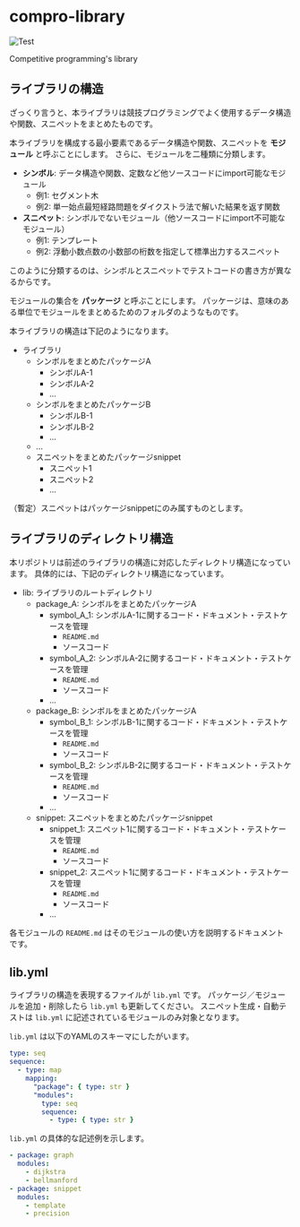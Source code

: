 # compro-library

![Test](https://github.com/wotsushi/compro-library/workflows/Test/badge.svg)

Competitive programming's library

## ライブラリの構造

ざっくり言うと、本ライブラリは競技プログラミングでよく使用するデータ構造や関数、スニペットをまとめたものです。

本ライブラリを構成する最小要素であるデータ構造や関数、スニペットを **モジュール** と呼ぶことにします。
さらに、モジュールを二種類に分類します。

* **シンボル**: データ構造や関数、定数など他ソースコードにimport可能なモジュール
  * 例1: セグメント木
  * 例2: 単一始点最短経路問題をダイクストラ法で解いた結果を返す関数
* **スニペット**: シンボルでないモジュール（他ソースコードにimport不可能なモジュール）
  * 例1: テンプレート
  * 例2: 浮動小数点数の小数部の桁数を指定して標準出力するスニペット

このように分類するのは、シンボルとスニペットでテストコードの書き方が異なるからです。

モジュールの集合を **パッケージ** と呼ぶことにします。
パッケージは、意味のある単位でモジュールをまとめるためのフォルダのようなものです。

本ライブラリの構造は下記のようになります。

* ライブラリ
  * シンボルをまとめたパッケージA
    * シンボルA-1
    * シンボルA-2
    * ...
  * シンボルをまとめたパッケージB
    * シンボルB-1
    * シンボルB-2
    * ...
  * ...
  * スニペットをまとめたパッケージsnippet
    * スニペット1
    * スニペット2
    * ...

（暫定）スニペットはパッケージsnippetにのみ属すものとします。

## ライブラリのディレクトリ構造

本リポジトリは前述のライブラリの構造に対応したディレクトリ構造になっています。
具体的には、下記のディレクトリ構造になっています。

* lib: ライブラリのルートディレクトリ
  * package_A: シンボルをまとめたパッケージA
    * symbol_A_1: シンボルA-1に関するコード・ドキュメント・テストケースを管理
      * `README.md`
      * ソースコード
    * symbol_A_2: シンボルA-2に関するコード・ドキュメント・テストケースを管理
      * `README.md`
      * ソースコード
    * ...
  * package_B: シンボルをまとめたパッケージA
    * symbol_B_1: シンボルB-1に関するコード・ドキュメント・テストケースを管理
      * `README.md`
      * ソースコード
    * symbol_B_2: シンボルB-2に関するコード・ドキュメント・テストケースを管理
      * `README.md`
      * ソースコード
    * ...
  * snippet: スニペットをまとめたパッケージsnippet
    * snippet_1: スニペット1に関するコード・ドキュメント・テストケースを管理
      * `README.md`
      * ソースコード
    * snippet_2: スニペット1に関するコード・ドキュメント・テストケースを管理
      * `README.md`
      * ソースコード
    * ...

各モジュールの `README.md` はそのモジュールの使い方を説明するドキュメントです。

## lib.yml

ライブラリの構造を表現するファイルが `lib.yml` です。
パッケージ／モジュールを追加・削除したら `lib.yml` も更新してください。
スニペット生成・自動テストは `lib.yml` に記述されているモジュールのみ対象となります。

`lib.yml` は以下のYAMLのスキーマにしたがいます。

```yml
type: seq
sequence:
  - type: map
    mapping:
      "package": { type: str }
      "modules":
        type: seq
        sequence:
          - type: { type: str }
```

`lib.yml` の具体的な記述例を示します。

```yml
- package: graph
  modules:
    - dijkstra
    - bellmanford
- package: snippet
  modules:
    - template
    - precision
```
